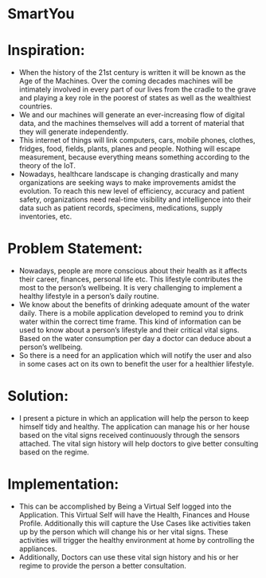 # SmartYou

# Inspiration:
* When the history of the 21st century is written it will be known as the Age of the Machines. Over the coming decades machines will be intimately involved in every part of our lives from the cradle to the grave and playing a key role in the poorest of states as well as the wealthiest countries.
* We and our machines will generate an ever-increasing flow of digital data, and the machines themselves will add a torrent of material that they will generate independently.
* This internet of things will link computers, cars, mobile phones, clothes, fridges, food, fields, plants, planes and people. Nothing will escape measurement, because everything means something according to the theory of the IoT. 
* Nowadays, healthcare landscape is changing drastically and many organizations are seeking ways to make improvements amidst the evolution. To reach this new level of efficiency, accuracy and patient safety, organizations need real-time visibility and intelligence into their data such as patient records, specimens, medications, supply inventories, etc.

# Problem Statement:
* Nowadays, people are more conscious about their health as it affects their career, finances, personal life etc. This lifestyle contributes the most to the person’s wellbeing. It is very challenging to implement a healthy lifestyle in a person’s daily routine.
* We know about the benefits of drinking adequate amount of the water daily. There is a mobile application developed to remind you to drink water within the correct time frame. This kind of information can be used to know about a person’s lifestyle and their critical vital signs. Based on the water consumption per day a doctor can deduce about a person’s wellbeing. 
* So there is a need for an application which will notify the user and also in some cases act on its own to benefit the user for a healthier lifestyle.

# Solution:
* I present a picture in which an application will help the person to keep himself tidy and healthy. The application can manage his or her house based on the vital signs received continuously through the sensors attached. The vital sign history will help doctors to give better consulting based on the regime.

# Implementation:
* This can be accomplished by Being a Virtual Self logged into the Application. This Virtual Self will have the Health, Finances and House Profile. Additionally this will capture the Use Cases like activities taken up by the person which will change his or her vital signs. These activities will trigger the healthy environment at home by controlling the appliances.
* Additionally, Doctors can use these vital sign history and his or her regime to provide the person a better consultation.

